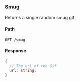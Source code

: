 ### Smug

Returns a single random smug gif

#### Path

```HTTP
GET /smug
```

#### Response

```ts
{
  // The url of the Gif
  url: string;
}
```
